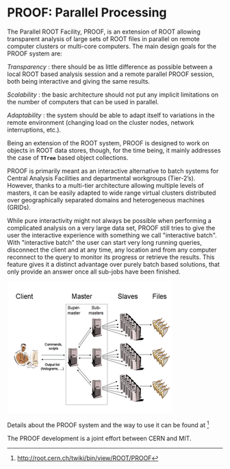 PROOF: Parallel Processing
==========================

The Parallel ROOT Facility, PROOF, is an extension of ROOT allowing
transparent analysis of large sets of ROOT files in parallel on remote
computer clusters or multi-core computers. The main design goals for the
PROOF system are:

*Transparency* : there should be as little difference as possible
between a local ROOT based analysis session and a remote parallel PROOF
session, both being interactive and giving the same results.

*Scalability* : the basic architecture should not put any implicit
limitations on the number of computers that can be used in parallel.

*Adaptability* : the system should be able to adapt itself to variations
in the remote environment (changing load on the cluster nodes, network
interruptions, etc.).

Being an extension of the ROOT system, PROOF is designed to work on
objects in ROOT data stores, though, for the time being, it mainly
addresses the case of **`TTree`** based object collections.

PROOF is primarily meant as an interactive alternative to batch systems
for Central Analysis Facilities and departmental workgroups (Tier-2’s).
However, thanks to a multi-tier architecture allowing multiple levels of
masters, it can be easily adapted to wide range virtual clusters
distributed over geographically separated domains and heterogeneous
machines (GRIDs).

While pure interactivity might not always be possible when performing a
complicated analysis on a very large data set, PROOF still tries to give
the user the interactive experience with something we call "interactive
batch". With "interactive batch" the user can start very long running
queries, disconnect the client and at any time, any location and from
any computer reconnect to the query to monitor its progress or retrieve
the results. This feature gives it a distinct advantage over purely
batch based solutions, that only provide an answer once all sub-jobs
have been finished.

![The Multi-tier structure of a PROOF cluster](pictures/03000200.png)

Details about the PROOF system and the way to use it can be found at
<PROOFWiki> [^1]

The PROOF development is a joint effort between CERN and MIT.

[^1]: http://root.cern.ch/twiki/bin/view/ROOT/PROOF
